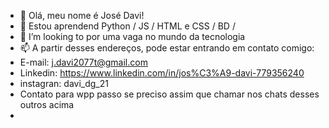 - 👋  Olá, meu nome é José Davi!
- 🌱  Estou aprendend Python / JS / HTML e CSS / BD /
- 💞️ I’m looking to  por uma vaga no mundo da tecnologia
- 📫 A partir desses endereços, pode estar entrando em contato comigo:
- E-mail: j.davi2077t@gmail.com
- Linkedin: https://www.linkedin.com/in/jos%C3%A9-davi-779356240
-  instagran: davi_dg_21
- Contato para wpp passo se preciso assim que chamar nos chats  desses outros acima
-

<!---
J-Davi2/J-Davi2 is a ✨ special ✨ repository because its `README.md` (this file) appears on your GitHub profile.
You can click the Preview link to take a look at your changes.
--->
